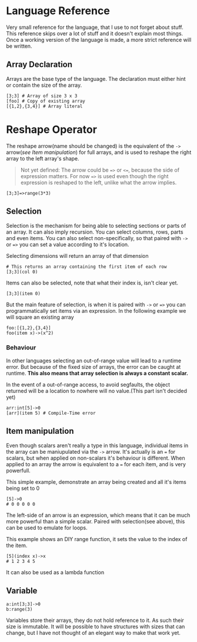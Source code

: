 # Language Reference

Very small reference for the language, that I use to not forget about stuff. This reference skips over a lot of stuff and it doesn't explain most things. Once a working version of the language is made, a more strict reference will be written.

## Array Declaration
Arrays are the base type of the language.
The declaration must either hint or contain the size of the array.
```
[3;3] # Array of size 3 x 3
[foo] # Copy of existing array
[{1,2},{3,4}] # Array literal
```
# Reshape Operator
The reshape arrow(name should be changed) is the equivalent of the ``->`` arrow(*see Item manipulation*) for full arrays, and is used to reshape the right array to the left array's shape.

> Not yet defined: The arrow could be ``=>`` or ``<=``, because the side of expression matters. For now ``=>`` is used even though the right expression is reshaped to the left, unlike what the arrow implies.

```
[3;3]=>range(3*3)
```

## Selection 

Selection is the mechanism for being able to selecting sections or parts of an array. It can also imply recursion. You can select columns, rows, parts and even items. You can also select non-specifically, so that paired with ``->`` or ``=>`` you can set a value according to it's location.

Selecting dimensions will return an array of that dimension
```
# This returns an array containing the first item of each row
[3;3](col 0)
```

Items can also be selected, note that what their index is, isn't clear yet.
```
[3;3](item 0)
```

But the main feature of selection, is when it is paired with ``->`` or ``=>`` you can programmatically set items via an expression. In the following  example we will square an existing array
```
foo:[{1,2},{3,4}]
foo(item x)->(x^2)
```

### Behaviour
In other languages selecting an out-of-range value will lead to a runtime error. But because of the fixed size of arrays, the error can be caught at runtime. **This also means that array selection is always a constant scalar.**

In the event of a out-of-range access, to avoid segfaults, the object returned will be a location to nowhere will no value.(This part isn't decided yet)

```
arr:int[5]->0
[arr](item 5) # Compile-Time error
```


## Item manipulation
Even though scalars aren't really a type in this language, individual items in the array can be maniupulated via the ``->`` arrow. It's actually is an ``=`` for scalars, but when applied on non-scalars it's behaviour is different. When applied to an array the arrow is equivalent to a ``=`` for each item, and is very powerfull.

This simple example, demonstrate an array being created and all it's items being set to 0
```
[5]->0
# 0 0 0 0 0
```

The left-side of an arrow is an expression, which means that it can be much more powerful than a simple scalar. Paired with selection(see above), this can be used to emulate for loops.

This example shows an DIY range function, it sets the value to the index of the item.
```
[5](index x)->x
# 1 2 3 4 5
```

It can also be used as a lambda function

## Variable
```
a:int[3;3]->0
b:range(3)
```

Variables store their arrays, they do not hold reference to it. As such their size is immutable. It will be possible to have structures with sizes that can change, but I have not thought of  an elegant way to make that work yet.